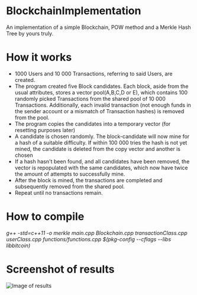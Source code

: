 # BlockchainImplementation
An implementation of a simple Blockchain, POW method and a Merkle Hash Tree by yours truly.

# How it works

- 1000 Users and 10 000 Transactions, referring to said Users, are created.
- The program created five Block candidates. Each block, aside from the usual attributes, stores a vector<Transaction> pool(A,B,C,D or E), which contains 100 randomly picked Transactions from the shared pool of 10 000 Transactions. Additionally, each invalid transaction (not enough funds in the sender account or a mismatch of Transaction hashes) is removed from the pool.
- The program copies the candidates into a temporary vector (for resetting purposes later)
- A candidate is chosen randomly. The block-candidate will now mine for a hash of a suitable difficulty. If within 100 000 tries the hash is not yet mined, the candidate is deleted from the copy vector and another is chosen
- If a hash hasn't been found, and all candidates have been removed, the vector is repopulated with the same candidates, which now have twice the amount of attempts to successfully mine.
- After the block is mined, the transactions are completed and subsequently removed from the shared pool.
- Repeat until no transactions remain.
  
# How to compile

*g++ -std=c++11 -o merkle main.cpp Blockchain.cpp transactionClass.cpp userClass.cpp functions/functions.cpp $(pkg-config --cflags --libs libbitcoin)*

# Screenshot of results

![Image of results]()
